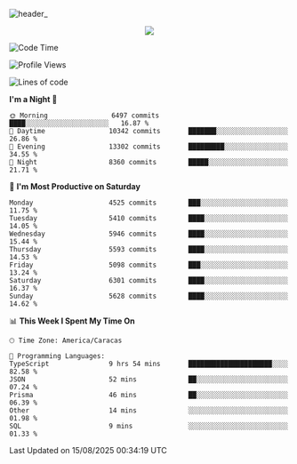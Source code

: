 ![header_](https://github.com/user-attachments/assets/4010d822-ccdc-4198-b608-18c773338d18)


<p align="center">
  <a href="http://www.github.com/thevacs">
    <img src="https://github-readme-streak-stats.herokuapp.com/?user=thevacs&stroke=ffffff&background=1c1917&ring=0891b2&fire=0891b2&currStreakNum=ffffff&currStreakLabel=0891b2&sideNums=ffffff&sideLabels=ffffff&dates=ffffff&hide_border=true" />
  </a>
</p>

<!--START_SECTION:waka-->
![Code Time](http://img.shields.io/badge/Code%20Time-3%2C633%20hrs%2037%20mins-blue)

![Profile Views](http://img.shields.io/badge/Profile%20Views-2-blue)

![Lines of code](https://img.shields.io/badge/From%20Hello%20World%20I%27ve%20Written-7.3%20million%20lines%20of%20code-blue)

**I'm a Night 🦉** 

```text
🌞 Morning                6497 commits        ████░░░░░░░░░░░░░░░░░░░░░   16.87 % 
🌆 Daytime                10342 commits       ███████░░░░░░░░░░░░░░░░░░   26.86 % 
🌃 Evening                13302 commits       █████████░░░░░░░░░░░░░░░░   34.55 % 
🌙 Night                  8360 commits        █████░░░░░░░░░░░░░░░░░░░░   21.71 % 
```
📅 **I'm Most Productive on Saturday** 

```text
Monday                   4525 commits        ███░░░░░░░░░░░░░░░░░░░░░░   11.75 % 
Tuesday                  5410 commits        ████░░░░░░░░░░░░░░░░░░░░░   14.05 % 
Wednesday                5946 commits        ████░░░░░░░░░░░░░░░░░░░░░   15.44 % 
Thursday                 5593 commits        ████░░░░░░░░░░░░░░░░░░░░░   14.53 % 
Friday                   5098 commits        ███░░░░░░░░░░░░░░░░░░░░░░   13.24 % 
Saturday                 6301 commits        ████░░░░░░░░░░░░░░░░░░░░░   16.37 % 
Sunday                   5628 commits        ████░░░░░░░░░░░░░░░░░░░░░   14.62 % 
```


📊 **This Week I Spent My Time On** 

```text
🕑︎ Time Zone: America/Caracas

💬 Programming Languages: 
TypeScript               9 hrs 54 mins       █████████████████████░░░░   82.58 % 
JSON                     52 mins             ██░░░░░░░░░░░░░░░░░░░░░░░   07.24 % 
Prisma                   46 mins             ██░░░░░░░░░░░░░░░░░░░░░░░   06.39 % 
Other                    14 mins             ░░░░░░░░░░░░░░░░░░░░░░░░░   01.98 % 
SQL                      9 mins              ░░░░░░░░░░░░░░░░░░░░░░░░░   01.33 % 
```


 Last Updated on 15/08/2025 00:34:19 UTC
<!--END_SECTION:waka-->
